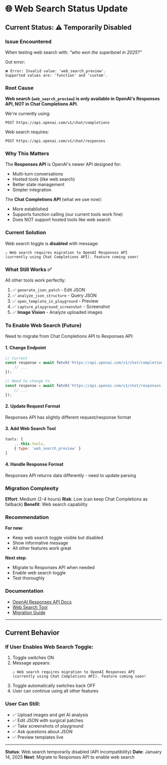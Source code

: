 # 🌐 Web Search Status Update

## Current Status: ⚠️ Temporarily Disabled

### Issue Encountered

When testing web search with: *"who won the superbowl in 2025?"*

Got error:
```
❌ Error: Invalid value: 'web_search_preview'. 
Supported values are: 'function' and 'custom'.
```

### Root Cause

**Web search (`web_search_preview`) is only available in OpenAI's Responses API, NOT in Chat Completions API.**

We're currently using:
```
POST https://api.openai.com/v1/chat/completions
```

Web search requires:
```
POST https://api.openai.com/v1/chat/responses
```

### Why This Matters

The **Responses API** is OpenAI's newer API designed for:
- Multi-turn conversations
- Hosted tools (like web search)
- Better state management
- Simpler integration

The **Chat Completions API** (what we use now):
- More established
- Supports function calling (our current tools work fine)
- Does NOT support hosted tools like web search

### Current Solution

Web search toggle is **disabled** with message:
```
⚠️ Web search requires migration to OpenAI Responses API 
(currently using Chat Completions API). Feature coming soon!
```

### What Still Works ✅

All other tools work perfectly:
1. ✅ `generate_json_patch` - Edit JSON
2. ✅ `analyze_json_structure` - Query JSON
3. ✅ `open_template_in_playground` - Preview
4. ✅ `capture_playground_screenshot` - Screenshot
5. ✅ **Image Vision** - Analyze uploaded images

### To Enable Web Search (Future)

Need to migrate from Chat Completions API to Responses API:

#### 1. **Change Endpoint**
```javascript
// Current
const response = await fetch('https://api.openai.com/v1/chat/completions', {
    // ...
});

// Need to change to
const response = await fetch('https://api.openai.com/v1/chat/responses', {
    // ...
});
```

#### 2. **Update Request Format**
Responses API has slightly different request/response format

#### 3. **Add Web Search Tool**
```javascript
tools: [
    ...this.tools,
    { type: 'web_search_preview' }
]
```

#### 4. **Handle Response Format**
Responses API returns data differently - need to update parsing

### Migration Complexity

**Effort**: Medium (2-4 hours)
**Risk**: Low (can keep Chat Completions as fallback)
**Benefit**: Web search capability

### Recommendation

**For now**: 
- Keep web search toggle visible but disabled
- Show informative message
- All other features work great

**Next step**: 
- Migrate to Responses API when needed
- Enable web search toggle
- Test thoroughly

### Documentation

- [OpenAI Responses API Docs](https://platform.openai.com/docs/api-reference/responses)
- [Web Search Tool](https://platform.openai.com/docs/guides/tools-web-search)
- [Migration Guide](https://platform.openai.com/docs/guides/responses-api-migration)

---

## Current Behavior

### If User Enables Web Search Toggle:

1. Toggle switches ON
2. Message appears:
   ```
   ⚠️ Web search requires migration to OpenAI Responses API
   (currently using Chat Completions API). Feature coming soon!
   ```
3. Toggle automatically switches back OFF
4. User can continue using all other features

### User Can Still:

- ✅ Upload images and get AI analysis
- ✅ Edit JSON with surgical patches
- ✅ Take screenshots of playground
- ✅ Ask questions about JSON
- ✅ Preview templates live

---

**Status**: Web search temporarily disabled (API incompatibility)
**Date**: January 14, 2025
**Next**: Migrate to Responses API to enable web search

